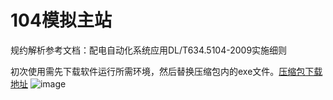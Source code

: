 # 104模拟主站

规约解析参考文档：配电自动化系统应用DL/T634.5104-2009实施细则

初次使用需先下载软件运行所需环境，然后替换压缩包内的exe文件。[压缩包下载地址](https://github.com/woshiwangxianwei/IEC104/releases/tag/2023-11-06)
![image](https://github.com/woshiwangxianwei/IEC104/assets/150009904/5336664d-851f-499f-a3f0-b47020161fef)

